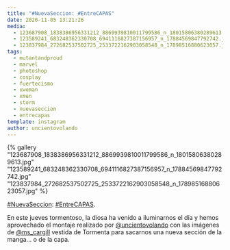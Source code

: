 ```yaml
---
title: "#NuevaSeccion: #EntreCAPAS"
date: 2020-11-05 13:21:26
media: 
  - 123687908_1838386956331212_8869939810011799586_n_18015806380289613.jpg
  - 123589241_683248362330708_6941116827387156957_n_17884569847792742.jpg
  - 123837984_272682537502725_2533722162903058548_n_17898516880623057.jpg
tags: 
  - mutantandproud
  - marvel
  - photoshop
  - cosplay
  - fuertecismo
  - xwoman
  - xmen
  - storm
  - nuevaseccion
  - entrecapas
template: instagram
author: uncientovolando
---
```


{% gallery "123687908_1838386956331212_8869939810011799586_n_18015806380289613.jpg" "123589241_683248362330708_6941116827387156957_n_17884569847792742.jpg" "123837984_272682537502725_2533722162903058548_n_17898516880623057.jpg" %}

[#NuevaSeccion](/tags/nuevaseccion): [#EntreCAPAS](/tags/entrecapas).

En este jueves tormentoso, la diosa ha venido a iluminarnos el día y hemos aprovechado el montaje realizado por [@uncientovolando](https://instagram.com/uncientovolando) con las imágenes de [@ms_cargill](https://instagram.com/ms_cargill) vestida de Tormenta para sacarnos una nueva sección de la manga... o de la capa.
